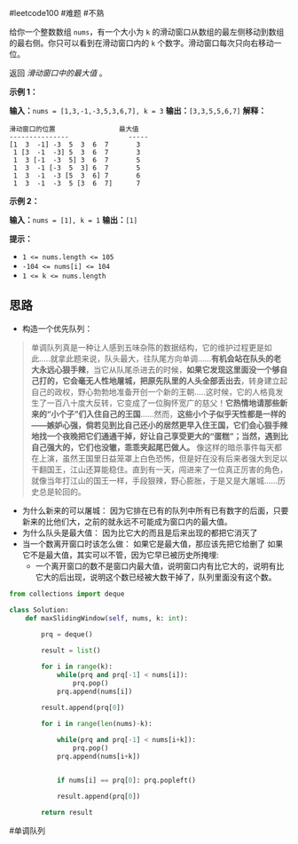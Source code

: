 #leetcode100 #难题 #不熟

给你一个整数数组 `nums`，有一个大小为 `k` 的滑动窗口从数组的最左侧移动到数组的最右侧。你只可以看到在滑动窗口内的 `k` 个数字。滑动窗口每次只向右移动一位。

返回 _滑动窗口中的最大值_ 。

**示例 1：**

**输入：**`nums = [1,3,-1,-3,5,3,6,7], k = 3`
**输出：**`[3,3,5,5,6,7]`
**解释：**
```
滑动窗口的位置                最大值
---------------               -----
[1  3  -1] -3  5  3  6  7       3
 1 [3  -1  -3] 5  3  6  7       3
 1  3 [-1  -3  5] 3  6  7       5
 1  3  -1 [-3  5  3] 6  7       5
 1  3  -1  -3 [5  3  6] 7       6
 1  3  -1  -3  5 [3  6  7]      7
```

**示例 2：**

**输入：**`nums = [1], k = 1`
**输出：**`[1]`

**提示：**

- `1 <= nums.length <= 105`
- `-104 <= nums[i] <= 104`
- `1 <= k <= nums.length`

## 思路

- 构造一个优先队列：
>单调队列真是一种让人感到五味杂陈的数据结构，它的维护过程更是如此.....就拿此题来说，队头最大，往队尾方向单调......**有机会站在队头的老大永远心狠手辣**，当它从队尾杀进去的时候，**如果它发现这里面没一个够自己打的，它会毫无人性地屠城，把原先队里的人头全部丢出去**，转身建立起自己的政权，野心勃勃地准备开创一个新的王朝.....这时候，它的人格竟发生了一百八十度大反转，它变成了一位胸怀宽广的慈父！**它热情地请那些新来的“小个子”们入住自己的王国**......然而，**这些小个子似乎天性都是一样的——嫉妒心强，倘若见到比自己还小的居然更早入住王国，它们会心狠手辣地找一个夜晚把它们通通干掉，好让自己享受更大的“蛋糕”；当然，遇到比自己强大的，它们也没辙，乖乖夹起尾巴做人。** 像这样的暗杀事件每天都在上演，虽然王国里日益笼罩上白色恐怖，但是好在没有后来者强大到足以干翻国王，江山还算能稳住。直到有一天，闯进来了一位真正厉害的角色，就像当年打江山的国王一样，手段狠辣，野心膨胀，于是又是大屠城......历史总是轮回的。

- 为什么新来的可以屠城：
  因为它排在已有的队列中所有已有数字的后面，只要新来的比他们大，之前的就永远不可能成为窗口内的最大值。
- 为什么队头是最大值：
  因为比它大的而且是后来出现的都把它消灭了
- 当一个数离开窗口时该怎么做：
  如果它是最大值，那应该先把它给删了
  如果它不是最大值，其实可以不管，因为它早已被历史所掩埋:
  - 一个离开窗口的数不是窗口内最大值，说明窗口内有比它大的，说明有比它大的后出现，说明这个数已经被大数干掉了，队列里面没有这个数。 

```python
from collections import deque

class Solution:
    def maxSlidingWindow(self, nums, k: int):
        
        prq = deque()

        result = list()

        for i in range(k):
            while(prq and prq[-1] < nums[i]):
                prq.pop()
            prq.append(nums[i])
        
        result.append(prq[0]) 

        for i in range(len(nums)-k):

            while(prq and prq[-1] < nums[i+k]):
                prq.pop()
            prq.append(nums[i+k])


            if nums[i] == prq[0]: prq.popleft()

            result.append(prq[0])
        
        return result
```



#单调队列